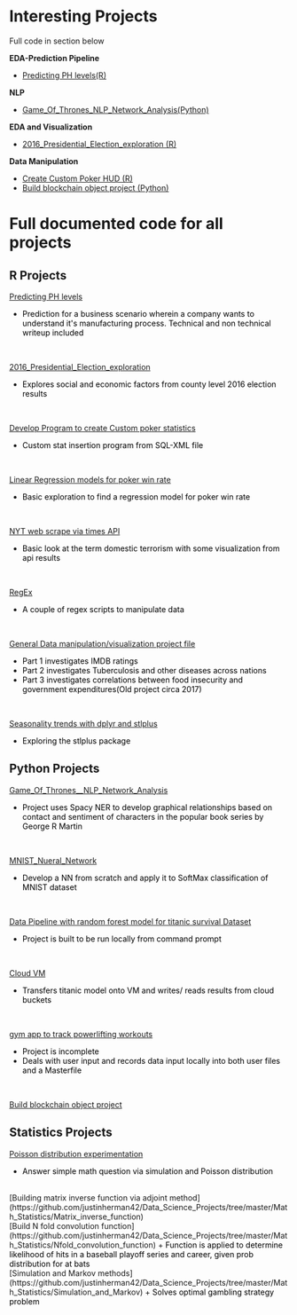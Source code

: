 # Interesting Projects<br>
Full code in section below

**EDA-Prediction Pipeline**
+ [Predicting PH levels(R)](https://rpubs.com/justin_herman_42/497179)

**NLP**
+ [Game_Of_Thrones_NLP_Network_Analysis(Python)](https://nbviewer.jupyter.org/github/justinherman42/Data_Science_Projects/blob/master/Python/Game_Of_Thrones__NLP_Network_Analysis/Game_of_Thrones_NER.ipynb)

**EDA and Visualization**
+ [2016_Presidential_Election_exploration (R)](http://rpubs.com/justin_herman_42/457852)
  
**Data Manipulation**
+ [Create Custom Poker HUD (R)](https://rpubs.com/justin_herman_42/385739)
+ [Build blockchain object project (Python)](https://github.com/justinherman42/Data_Science_Projects/blob/master/Python/Build%20Blockchain/Blockchain.py)

# Full documented code for all projects

## R Projects

[Predicting PH levels](https://github.com/justinherman42/Data_Science_Projects/tree/master/R/Predicting_PH_levels) 

+ <span style="color:black">Prediction for a business scenario wherein a company wants to understand it's manufacturing process. Technical and non technical writeup included</span>
<br>

[2016_Presidential_Election_exploration](https://github.com/justinherman42/Data_Science_Projects/tree/master/R/2016_CountyLevel_Election_Data) 

+  <span style="color:black">Explores social and economic factors from county level 2016 election results</span>
<br>

[Develop Program to create Custom poker statistics](https://github.com/justinherman42/Data_Science_Projects/tree/master/R/Build_Custom_Poker_Statistics_Software) 

+  <span style="color:black">Custom stat insertion program from SQL-XML file</span>
<br>

[Linear Regression models for poker win rate](https://github.com/justinherman42/Data_Science_Projects/tree/master/R/Build_Linear_Regression_Model_For_Poker_Winrate) 
+  <span style="color:black">Basic exploration to find a regression model for poker win rate</span>
<br>

[NYT web scrape via times API](https://github.com/justinherman42/Data_Science_Projects/tree/master/R/New_York_times_webscrape) 

+  <span style="color:black">Basic look at the term domestic terrorism with some visualization from api results</span>
<br>

[RegEx](https://github.com/justinherman42/Data_Science_Projects/tree/master/R/Regex_data_cleanup)
+  <span style="color:black">A couple of regex scripts to manipulate data </span>
<br>

[General Data manipulation/visualization project file](https://github.com/justinherman42/Data_Science_Projects/tree/master/R/General_Data_manipulation)

+  <span style="color:black">Part 1 investigates IMDB ratings</span> 
+  <span style="color:black">Part 2 investigates Tuberculosis and other diseases across nations </span>
+  <span style="color:black">Part 3 investigates correlations between food insecurity and government expenditures(Old project circa 2017)</span>
<br>

[Seasonality trends with dplyr and stlplus](https://github.com/justinherman42/Data_Science_Projects/tree/master/R/Seasonality%20trends%20with%20dplyr%20and%20stlplus)
+  <span style="color:black">Exploring the stlplus package</span>


## Python Projects
 
[Game_Of_Thrones__NLP_Network_Analysis](https://github.com/justinherman42/Data_Science_Projects/blob/master/Python/Game_Of_Thrones__NLP_Network_Analysis/Game_of_Thrones_NER.ipynb) 
+  <span style="color:black">Project uses Spacy NER to develop graphical relationships based on contact and sentiment of characters in the popular book series by George R Martin</span>
<br>

[MNIST_Nueral_Network](https://github.com/justinherman42/Data_Science_Projects/tree/master/Python/Mnist_dataset_Neural_Network_from_scratch)
+  <span style="color:black">Develop a NN from scratch and apply it to SoftMax classification of MNIST dataset</span>
<br>

[Data Pipeline with random forest model for titanic survival Dataset](https://github.com/justinherman42/Data_Science_Projects/tree/master/Python/Titanic_Survival_Pipeline)
+  <span style="color:black">Project is built to be run locally from command prompt</span>
<br>

[Cloud VM](https://github.com/justinherman42/Data_Science_Projects/tree/master/Python/Cloud_VM) 
+  <span style="color:black">Transfers titanic model onto VM and writes/ reads results from cloud buckets</span> 
<br>

[gym app to track powerlifting workouts](https://github.com/justinherman42/Data_Science_Projects/tree/master/Python/gym%20app)
+  <span style="color:black">Project is incomplete</span>  
+  <span style="color:black">Deals with user input and records data input locally into both user files and a Masterfile</span>
<br>

[Build blockchain object project](https://github.com/justinherman42/Data_Science_Projects/tree/master/Python/Build%20Blockchain)

## Statistics Projects
[Poisson distribution experimentation](https://github.com/justinherman42/Data_Science_Projects/tree/master/Math_Statistics/Applying_poisson) 
+  <span style="color:black">Answer simple math question via simulation and Poisson distribution</span>
<br>
[Building matrix inverse function via adjoint method](https://github.com/justinherman42/Data_Science_Projects/tree/master/Math_Statistics/Matrix_inverse_function)
<br>
[Build N fold convolution function](https://github.com/justinherman42/Data_Science_Projects/tree/master/Math_Statistics/Nfold_convolution_function)
+  <span style="color:black">Function is applied to determine likelihood of hits in a baseball playoff series and career, given prob distribution for at bats</span>
<br>
[Simulation and Markov methods](https://github.com/justinherman42/Data_Science_Projects/tree/master/Math_Statistics/Simulation_and_Markov)
+  <span style="color:black">Solves optimal gambling strategy problem</span>
